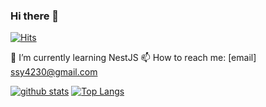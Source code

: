 ### Hi there 👋
[![Hits](https://hits.seeyoufarm.com/api/count/incr/badge.svg?url=https%3A%2F%2Fgithub.com%2Fsuyeoniii)](https://hits.seeyoufarm.com) 
<!--
**suyeoniii/suyeoniii** is a ✨ _special_ ✨ repository because its `README.md` (this file) appears on your GitHub profile.

Here are some ideas to get you started:

-🔭 I’m currently working on ...
🔭 I'm currently interested in 
- 👯 I’m looking to collaborate on ...
- 🤔 I’m looking for help with ...
- 💬 Ask me about ...

- 😄 Pronouns: ...
- ⚡ Fun fact: ...
-->

🌱 I’m currently learning NestJS
📫 How to reach me: [email] ssy4230@gmail.com

[![github stats](https://github-readme-stats.vercel.app/api?username=suyeoniii&show_icons=true&hide_border=true)](https://github.com/suyeoniii)
[![Top Langs](https://github-readme-stats.vercel.app/api/top-langs/?username=suyeoniii&layout=compact)](https://github.com/suyeoniii)
